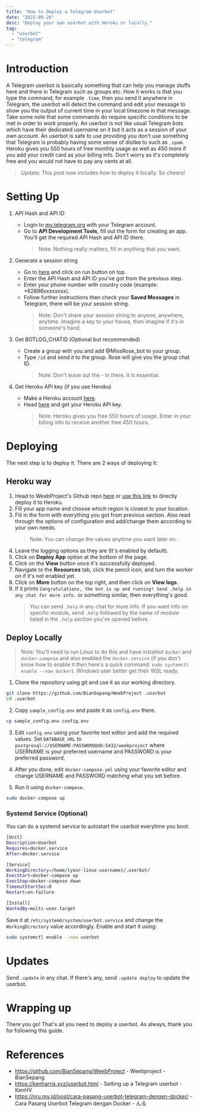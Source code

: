 ```yaml
---
title: "How to Deploy a Telegram Userbot"
date: "2021-09-26"
desc: "Deploy your own userbot with Heroku or locally."
tag:
  - "userbot"
  - "telegram"
---
```


# Introduction

A Telegram userbot is basically something that can help you manage stuffs here and there in Telegram such as groups etc. How it works is that you type the command, for example `.time`, then you send it anywhere in Telegram, the userbot will detect the command and edit your message to show you the output of current time in your local timezone in that message. Take some note that some commands do require specific conditions to be met in order to work properly. An userbot is not like usual Telegram bots which have their dedicated username on it but it acts as a session of your own account. An userbot is safe to use providing you don't use something that Telegram is probably having some sense of dislike to such as `.spam`. Heroku gives you 550 hours of free monthly usage as well as 450 more if you add your credit card as your billing info. Don't worry as it's completely free and you would not have to pay any cents at all.

> Update: This post now includes how to deploy it locally. So cheers!

# Setting Up

1. API Hash and API ID

   - Login to [my.telegram.org](https://my.telegram.org) with your Telegram account.
   - Go to **API Development Tools**, fill out the form for creating an app. You'll get the required API Hash and API ID there.
     > Note: Nothing really matters, fill in anything that you want.

2. Generate a session string

   - Go to [here](http://sessiongen.irvanmalik48.repl.run/) and click on run button on top.
   - Enter the API Hash and API ID you've got from the previous step.
   - Enter your phone number with country code (example: +62896xxxxxxxx).
   - Follow further instructions then check your **Saved Messages** in Telegram, there will be your session string.
     > Note: Don't share your session string to anyone, anywhere, anytime. Imagine a key to your house, then imagine if it's in someone's hand.

3. Get BOTLOG_CHATID (Optional but recommended)

   - Create a group with you and add @MissRose_bot to your group.
   - Type `/id` and send it to the group. Rose will give you the group chat ID.
     > Note: Don't leave out the - in there. It is essential.

4. Get Heroku API key (if you use Heroku)
   - Make a Heroku account [here](https://signup.heroku.com).
   - Head [here](https://dashboard.heroku.com/account) and get your Heroku API key.
     > Note: Heroku gives you free 550 hours of usage. Enter in your billing info to receive another free 450 hours.

# Deploying

The next step is to deploy it. There are 2 ways of deploying it:

## Heroku way

1. Head to WeebProject's Github repo [here](https://github.com/BianSepang/WeebProject) or [use this link](https://heroku.com/deploy?template=https://github.com/BianSepang/WeebProject/tree/master) to directly deploy it to Heroku.
2. Fill your app name and choose which region is closest to your location.
3. Fill in the form with everything you got from previous section. Also read through the options of configuration and add/change them according to your own needs.
   > Note: You can change the values anytime you want later on.
4. Leave the logging options as they are (It's enabled by default).
5. Click on **Deploy App** option at the bottom of the page.
6. Click on the **View** button once it's successfully deployed.
7. Navigate to the **Resources** tab, click the pencil icon, and turn the worker on if it's not enabled yet.
8. Click on **More** button on the top right, and then click on **View logs**.
9. If it prints `Congratulations, the bot is up and running! Send .help in any chat for more info.` or something similar, then everything's good.
   > You can send `.help` in any chat for more info. If you want info on specific module, send `.help` followed by the name of module listed in the `.help` section you've opened before.

## Deploy Locally

> Note: You'll need to run Linux to do this and have installed `docker` and `docker-compose` and also enabled the `docker.service` (if you don't know how to enable it then here's a quick command: `sudo systemctl enable --now docker`). Windows user better get their WSL ready.

1. Clone the repository using git and use it as our working directory.

```bash
git clone https://github.com/BianSepang/WeebProject .userbot
cd .userbot
```

2. Copy `sample_config.env` and paste it as `config.env` there.

```bash
cp sample_config.env config.env
```

3. Edit `config.env` using your favorite text editor and add the required values. Set `DATABASE_URL` to `postgresql://USERNAME:PASSWORD@db:5432/weebproject` where USERNAME is your preferred username and PASSWORD is your preferred password.

4. After you done, edit `docker-compose.yml` using your favorite editor and change USERNAME and PASSWORD matching what you set before.

5. Run it using `docker-compose`.

```bash
sudo docker-compose up
```

### Systemd Service (Optional)

You can do a systemd service to autostart the userbot everytime you boot.

```bash
[Unit]
Description=Userbot
Requires=docker.service
After=docker.service

[Service]
WorkingDirectory=/home/(your-linux-username)/.userbot/
ExecStart=docker-compose up
ExecStop=docker-compose down
TimeoutStartSec=0
Restart=on-failure

[Install]
WantedBy=multi-user.target
```

Save it at `/etc/systemd/system/userbot.service` and change the `WorkingDirectory` value accordingly. Enable and start it using:

```bash
sudo systemctl enable --now userbot
```

# Updates

Send `.update` in any chat. If there's any, send `.update deploy` to update the userbot.

# Wrapping up

There you go! That's all you need to deploy a userbot. As always, thank you for following this guide.

# References

- <https://github.com/BianSepang/WeebProject> - Weebproject - BianSepang
- <https://kenharris.xyz/userbot.html> - Setting up a Telegram userbot - KenHV
- <https://nru.my.id/post/cara-pasang-userbot-telegram-dengen-docker/> - Cara Pasang Userbot Telegram dengan Docker - んる
